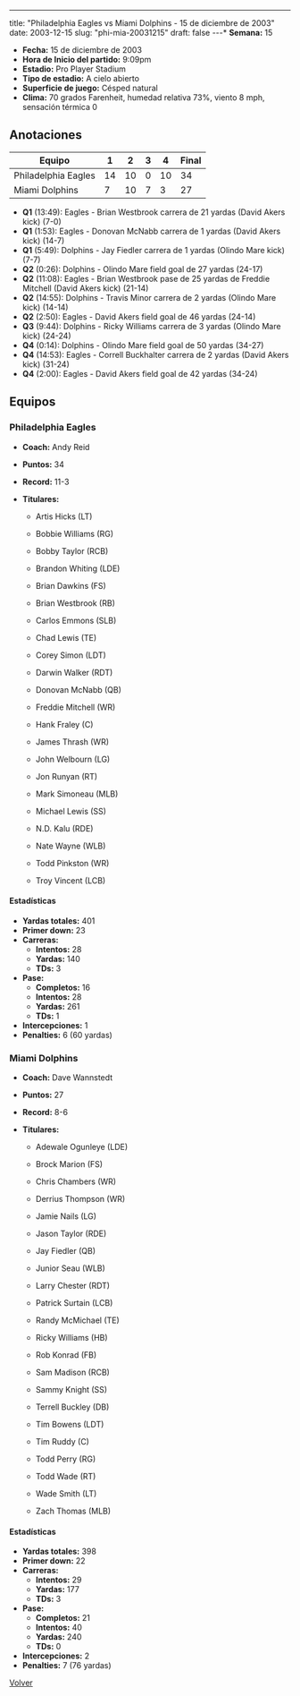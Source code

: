---
title: "Philadelphia Eagles vs Miami Dolphins - 15 de diciembre de 2003"
date: 2003-12-15
slug: "phi-mia-20031215"
draft: false
---* **Semana:** 15
* **Fecha:** 15 de diciembre de 2003
* **Hora de Inicio del partido:** 9:09pm
* **Estadio:** Pro Player Stadium
* **Tipo de estadio:** A cielo abierto
* **Superficie de juego:** Césped natural
* **Clima:** 70 grados Farenheit, humedad relativa 73%, viento 8 mph, sensación térmica 0




## Anotaciones
| Equipo | 1 | 2 | 3 | 4 | Final |
|--------|---|---|---|---|-------|
| Philadelphia Eagles  | 14 | 10 | 0 | 10  | 34 |
| Miami Dolphins  | 7 | 10 | 7 | 3  | 27 |
* **Q1** (13:49): Eagles - Brian Westbrook carrera de 21 yardas (David Akers kick) (7-0)
* **Q1** (1:53): Eagles - Donovan McNabb carrera de 1 yardas (David Akers kick) (14-7)
* **Q1** (5:49): Dolphins - Jay Fiedler carrera de 1 yardas (Olindo Mare kick) (7-7)
* **Q2** (0:26): Dolphins - Olindo Mare field goal de 27 yardas (24-17)
* **Q2** (11:08): Eagles - Brian Westbrook pase de 25 yardas de Freddie Mitchell (David Akers kick) (21-14)
* **Q2** (14:55): Dolphins - Travis Minor carrera de 2 yardas (Olindo Mare kick) (14-14)
* **Q2** (2:50): Eagles - David Akers field goal de 46 yardas (24-14)
* **Q3** (9:44): Dolphins - Ricky Williams carrera de 3 yardas (Olindo Mare kick) (24-24)
* **Q4** (0:14): Dolphins - Olindo Mare field goal de 50 yardas (34-27)
* **Q4** (14:53): Eagles - Correll Buckhalter carrera de 2 yardas (David Akers kick) (31-24)
* **Q4** (2:00): Eagles - David Akers field goal de 42 yardas (34-24)


## Equipos


### Philadelphia Eagles
* **Coach:** Andy Reid
* **Puntos:** 34
* **Record:** 11-3
* **Titulares:** 

  * Artis Hicks (LT) 

  * Bobbie Williams (RG) 

  * Bobby Taylor (RCB) 

  * Brandon Whiting (LDE) 

  * Brian Dawkins (FS) 

  * Brian Westbrook (RB) 

  * Carlos Emmons (SLB) 

  * Chad Lewis (TE) 

  * Corey Simon (LDT) 

  * Darwin Walker (RDT) 

  * Donovan McNabb (QB) 

  * Freddie Mitchell (WR) 

  * Hank Fraley (C) 

  * James Thrash (WR) 

  * John Welbourn (LG) 

  * Jon Runyan (RT) 

  * Mark Simoneau (MLB) 

  * Michael Lewis (SS) 

  * N.D. Kalu (RDE) 

  * Nate Wayne (WLB) 

  * Todd Pinkston (WR) 

  * Troy Vincent (LCB) 

#### Estadísticas
* **Yardas totales:** 401
* **Primer down:** 23
* **Carreras:**
  * **Intentos:** 28
  * **Yardas:** 140
  * **TDs:** 3
* **Pase:**
  * **Completos:** 16
  * **Intentos:** 28
  * **Yardas:** 261
  * **TDs:** 1
* **Intercepciones:** 1
* **Penalties:** 6 (60 yardas)

### Miami Dolphins
* **Coach:** Dave Wannstedt
* **Puntos:** 27
* **Record:** 8-6
* **Titulares:** 

  * Adewale Ogunleye (LDE) 

  * Brock Marion (FS) 

  * Chris Chambers (WR) 

  * Derrius Thompson (WR) 

  * Jamie Nails (LG) 

  * Jason Taylor (RDE) 

  * Jay Fiedler (QB) 

  * Junior Seau (WLB) 

  * Larry Chester (RDT) 

  * Patrick Surtain (LCB) 

  * Randy McMichael (TE) 

  * Ricky Williams (HB) 

  * Rob Konrad (FB) 

  * Sam Madison (RCB) 

  * Sammy Knight (SS) 

  * Terrell Buckley (DB) 

  * Tim Bowens (LDT) 

  * Tim Ruddy (C) 

  * Todd Perry (RG) 

  * Todd Wade (RT) 

  * Wade Smith (LT) 

  * Zach Thomas (MLB) 

#### Estadísticas
* **Yardas totales:** 398
* **Primer down:** 22
* **Carreras:**
  * **Intentos:** 29
  * **Yardas:** 177
  * **TDs:** 3
* **Pase:**
  * **Completos:** 21
  * **Intentos:** 40
  * **Yardas:** 240
  * **TDs:** 0
* **Intercepciones:** 2
* **Penalties:** 7 (76 yardas)


[Volver](/historia/2003)
